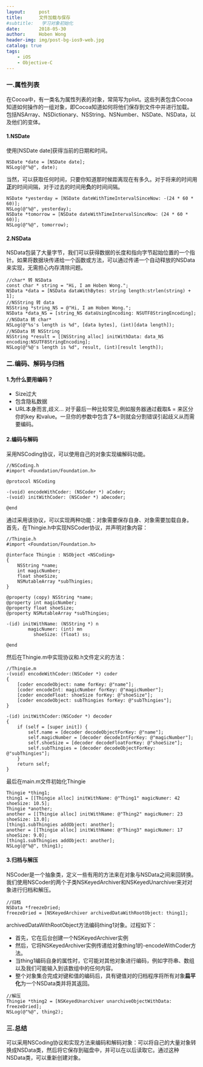 ```yaml
---
layout:     post
title:      文件加载与保存
#subtitle:   学习对象初始化
date:       2018-05-30
author:     Hoben Wong
header-img: img/post-bg-ios9-web.jpg
catalog: true
tags:
    - iOS
    - Objective-C
---
```


### 一.属性列表
在Cocoa中，有一类名为属性列表的对象，常简写为plist。这些列表包含Cocoa知道如何操作的一组对象，即Cocoa知道如何将他们保存到文件中并进行加载。包括NSArray、NSDictionary、NSString、NSNumber、NSDate、NSData，以及他们的变体。
#### 1.NSDate
使用[NSDate date]获得当前的日期和时间。
```
NSDate *date = [NSDate date];
NSLog(@"%@", date);
```
当然，可以获取任何时间，只要你知道那时候距离现在有多久。对于将来的时间用**正**的时间间隔，对于过去的时间用**负**的时间间隔。
```
NSDate *yesterday = [NSDate dateWithTimeIntervalSinceNow: -(24 * 60 * 60)];
NSLog(@"%@", yesterday);
NSDate *tomorrow = [NSDate dateWithTimeIntervalSinceNow: (24 * 60 * 60)];
NSLog(@"%@", tomorrow);
```
#### 2.NSData
NSData包装了大量字节，我们可以获得数据的长度和指向字节起始位置的一个指针。如果将数据块传递给一个函数或方法，可以通过传递一个自动释放的NSData来实现，无需担心内存清除问题。
```
//char* 转 NSData
const char * string = "Hi, I am Hoben Wong.";
NSData *data = [NSData dataWithBytes: string length:strlen(string) + 1];
//NSString 转 data
NSString *string_NS = @"Hi, I am Hoben Wong.";
NSData *data_NS = [string_NS dataUsingEncoding: NSUTF8StringEncoding];
//NSData 转 char*
NSLog(@"%s's length is %d", [data bytes], (int)[data length]);
//NSData 转 NSString
NSString *result = [[NSString alloc] initWithData: data_NS encoding:NSUTF8StringEncoding];
NSLog(@"%@'s length is %d", result, (int)[result length]);
```
### 二.编码、解码与归档
#### 1.为什么要用编码？
- Size过大
- 包含隐私数据
- URL本身而言,歧义...
  对于最后一种比较常见,例如服务器通过截取& = 来区分你的key 和value。一旦你的参数中包含了&=则就会分割错误引起歧义从而需要编码。
#### 2.编码与解码
采用NSCoding协议，可以使用自己的对象实现编解码功能。
```
//NSCoding.h
#import <Foundation/Foundation.h>

@protocol NSCoding

-(void) encodeWithCoder: (NSCoder *) aCoder;
-(void) initWithCoder: (NSCoder *) aDecoder;

@end
```
通过采用该协议，可以实现两种功能：对象需要保存自身、对象需要加载自身。
首先，在Thingie.h中实现NSCoder协议，并声明对象内容：
```
//Thingie.h
#import <Foundation/Foundation.h>

@interface Thingie : NSObject <NSCoding>
{
    NSString *name;
    int magicNumber;
    float shoeSize;
    NSMutableArray *subThingies;
}

@property (copy) NSString *name;
@property int magicNumber;
@property float shoeSize;
@property NSMutableArray *subThingies;

-(id) initWithName: (NSString *) n
        magicNumer: (int) mn
          shoeSize: (float) ss;

@end
```
然后在Thingie.m中实现协议和.h文件定义的方法：
```
//Thingie.m
-(void) encodeWithCoder:(NSCoder *) coder
{
    [coder encodeObject: name forKey: @"name"];
    [coder encodeInt: magicNumber forKey: @"magicNumber"];
    [coder encodeFloat: shoeSize forKey: @"shoeSize"];
    [coder encodeObject: subThingies forKey: @"subThingies"];
}

-(id) initWithCoder:(NSCoder *) decoder
{
    if (self = [super init]) {
        self.name = [decoder decodeObjectForKey: @"name"];
        self.magicNumber = [decoder decodeIntForKey: @"magicNumber"];
        self.shoeSize = [decoder decodeFloatForKey: @"shoeSize"];
        self.subThingies = [decoder decodeObjectForKey: @"subThingies"];
    }
    return self;
}
```
最后在main.m文件初始化Thingie
```
Thingie *thing1;
thing1 = [[Thingie alloc] initWithName: @"Thing1" magicNumer: 42 shoeSize: 10.5];
Thingie *another;
another = [[Thingie alloc] initWithName: @"Thing2" magicNumer: 23 shoeSize: 13.0];
[thing1.subThingies addObject: another];
another = [[Thingie alloc] initWithName: @"Thing3" magicNumer: 17 shoeSize: 9.0];
[thing1.subThingies addObject: another];
NSLog(@"%@", thing1);
```
#### 3.归档与解压
NSCoder是一个抽象类，定义一些有用的方法来在对象与NSData之间来回转换。我们使用NSCoder的两个子类NSKeyedArchiver和NSKeyedUnarchiver来对对象进行归档和解压。
```
//归档
NSData *freezeDried;
freezeDried = [NSKeyedArchiver archivedDataWithRootObject: thing1];
```
archivedDataWithRootObject方法编码thing1对象。过程如下：
- 首先，它在后台创建一个NSKeyedArchiver实例
- 然后，它将NSKeyedArchiver实例传递给对象thing1的-encodeWithCoder方法。
- 当thing1编码自身的属性时，它可能对其他对象进行编码，例如字符串、数组以及我们可能输入到该数组中的任何内容。
- 整个对象集合完成对键和值的编码后，具有键值对的归档程序将所有对象**扁平化**为一个NSData类并将其返回。
```
//解压
Thingie *thing2 = [NSKeyedUnarchiver unarchiveObjectWithData: freezeDried];
NSLog(@"%@", thing2);
```
### 三.总结
可以采用NSCoding协议和实现方法来编码和解码对象：可以将自己的大量对象转换成NSData类，然后将它保存到磁盘中，并可以在以后读取它。通过这种NSData类，可以重新创建对象。
